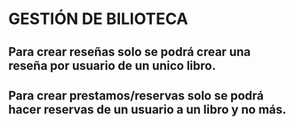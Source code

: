 
# GESTIÓN DE BILIOTECA

## Para crear reseñas solo se podrá crear una reseña por usuario de un unico libro.
## Para crear prestamos/reservas solo se podrá hacer reservas de un usuario a un libro y no más.